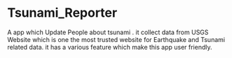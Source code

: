 # Tsunami_Reporter
A app which Update People about tsunami . it collect data from USGS Website which is one the most trusted website for Earthquake and Tsunami related data. it has a various feature which make this app user friendly.
